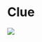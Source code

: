 <!--
id: 985284
link: http://tumblr.atmos.org/post/985284/clue
slug: clue
date: Mon Apr 16 2007 22:38:45 GMT-0700 (PDT)
publish: 2007-04-016
tags: 
title: Clue
-->


Clue
====

![](http://31.media.tumblr.com/985284_500.jpg)

